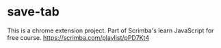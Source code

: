 # save-tab
This is a chrome extension project. Part of Scrimba's learn JavaScript for free course. 
https://scrimba.com/playlist/pPD7Kt4
